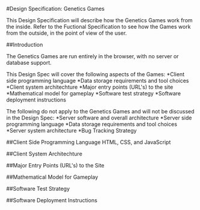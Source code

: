 #Design Specification: Genetics Games

This Design Specification will describe how the Genetics Games work from the inside.  Refer to the Fuctional Specification to see how the Games work from the outside, in the point of view of the user.


##Introduction

The Genetics Games are run entirely in the browser, with no server or database support.

This Design Spec will cover the following aspects of the Games:
*Client side programming language
*Data storage requirements and tool choices
*Client system architechture
*Major entry points (URL's) to the site
*Mathematical model for gameplay
*Software test strategy
*Software deployment instructions

The following do not apply to the Genetics Games and will not be discussed in the Design Spec:
*Server software and overall architecture
*Server side programming language
*Data storage requirements and tool choices
*Server system architecture
*Bug Tracking Strategy


##Client Side Programming Language
HTML, CSS, and JavaScript

##Client System Architechture


##Major Entry Points (URL's) to the Site


##Mathematical Model for Gameplay


##Software Test Strategy


##Software Deployment Instructions
